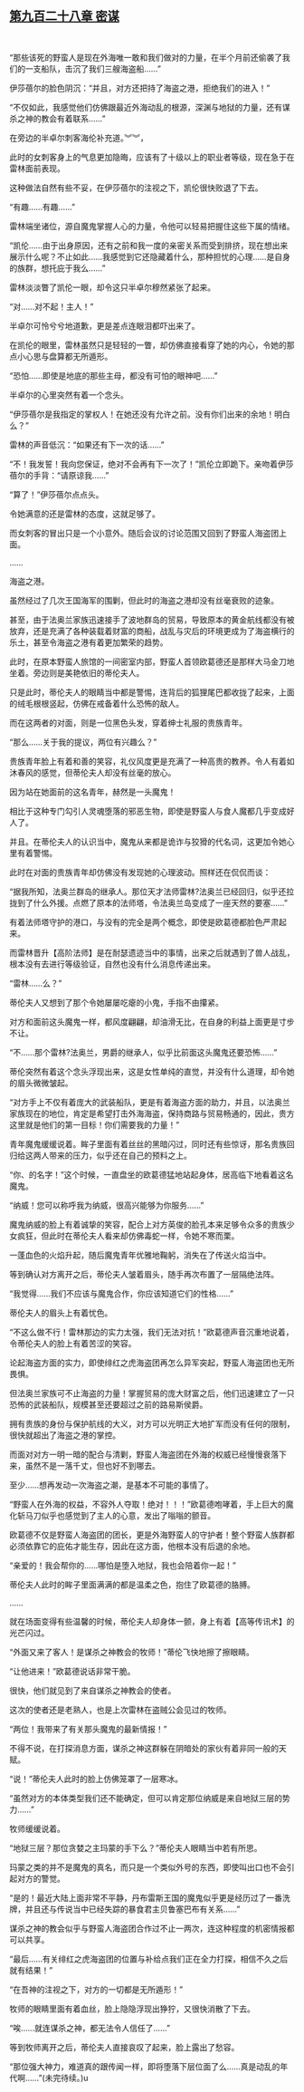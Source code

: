 ## [第九百二十八章 密谋](https://www.xxbiquge.com/11_11222/9030279.html)
﻿

  “那些该死的野蛮人是现在外海唯一敢和我们做对的力量，在半个月前还偷袭了我们的一支船队，击沉了我们三艘海盗船……”

  伊莎蓓尔的脸色阴沉：“并且，对方还把持了海盗之港，拒绝我们的进入！”

  “不仅如此，我感觉他们仿佛跟最近外海动乱的根源，深渊与地狱的力量，还有谋杀之神的教会有着联系……”

  在旁边的半卓尔刺客海伦补充道。︾︾，

  此时的女刺客身上的气息更加隐晦，应该有了十级以上的职业者等级，现在急于在雷林面前表现。

  这种做法自然有些不妥，在伊莎蓓尔的注视之下，凯伦很快败退了下去。

  “有趣……有趣……”

  雷林端坐诸位，源自魔鬼掌握人心的力量，令他可以轻易把握住这些下属的情绪。

  “凯伦……由于出身原因，还有之前和我一度的亲密关系而受到排挤，现在想出来展示什么呢？不止如此……我感觉到它还隐藏着什么，那种担忧的心理……是自身的族群，想托庇于我么……”

  雷林淡淡瞥了凯伦一眼，却令这只半卓尔穆然紧张了起来。

  “对……对不起！主人！”

  半卓尔可怜兮兮地道歉，更是差点连眼泪都吓出来了。

  在凯伦的眼里，雷林虽然只是轻轻的一瞥，却仿佛直接看穿了她的内心，令她的那点小心思与盘算都无所遁形。

  “恐怕……即使是地底的那些主母，都没有可怕的眼神吧……”

  半卓尔的心里突然有着一个念头。

  “伊莎蓓尔是我指定的掌权人！在她还没有允许之前。没有你们出来的余地！明白么？”

  雷林的声音低沉：“如果还有下一次的话……”

  “不！我发誓！我向您保证，绝对不会再有下一次了！”凯伦立即跪下。亲吻着伊莎蓓尔的手背：“请原谅我……”

  “算了！”伊莎蓓尔点点头。

  令她满意的还是雷林的态度，这就足够了。

  而女刺客的冒出只是一个小意外。随后会议的讨论范围又回到了野蛮人海盗团上面。

  ……

  海盗之港。

  虽然经过了几次王国海军的围剿，但此时的海盗之港却没有丝毫衰败的迹象。

  甚至，由于法奥兰家族迅速接手了波地群岛的贸易，导致原本的黄金航线都没有被放弃，还是充满了各种装载着财富的商船，战乱与灾后的环境更成为了海盗横行的乐土，甚至令海盗之港有着更加繁荣的趋势。

  此时，在原本野蛮人旅馆的一间密室内部，野蛮人首领欧葛德还是那样大马金刀地坐着。旁边则是美艳依旧的蒂伦夫人。

  只是此时，蒂伦夫人的眼睛当中都是警惕，连背后的狐狸尾巴都收拢了起来，上面的绒毛根根竖起，仿佛在戒备着什么恐怖的敌人。

  而在这两者的对面，则是一位黑色头发，穿着绅士礼服的贵族青年。

  “那么……关于我的提议，两位有兴趣么？”

  贵族青年脸上有着和善的笑容，礼仪风度更是充满了一种高贵的教养。令人有着如沐春风的感觉，但蒂伦夫人却没有丝毫的放心。

  因为站在她面前的这名青年，赫然是一头魔鬼！

  相比于这种专门勾引人灵魂堕落的邪恶生物，即使是野蛮人与食人魔都几乎变成好人了。

  并且。在蒂伦夫人的认识当中，魔鬼从来都是诡诈与狡猾的代名词，这更加令她心里有着警惕。

  此时在对面的贵族青年却仿佛没有发现她的心理波动。照样还在侃侃而谈：

  “据我所知，法奥兰群岛的继承人。那位天才法师雷林?法奥兰已经回归，似乎还拉拢到了什么外援。点燃了原本的法师塔，令法奥兰岛变成了一座天然的要塞……”

  有着法师塔守护的港口，与没有的完全是两个概念，即使是欧葛德都脸色严肃起来。

  而雷林晋升【高阶法师】是在耐瑟遗迹当中的事情，出来之后就遇到了兽人战乱，根本没有去进行等级验证，自然也没有什么消息传递出来。

  “雷林……么？”

  蒂伦夫人又想到了那个令她屡屡吃瘪的小鬼，手指不由攥紧。

  对方和面前这头魔鬼一样，都风度翩翩，却油滑无比，在自身的利益上面更是寸步不让。

  “不……那个雷林?法奥兰，男爵的继承人，似乎比前面这头魔鬼还要恐怖……”

  蒂伦突然有着这个念头浮现出来，这是女性单纯的直觉，并没有什么道理，却令她的眉头微微皱起。

  “对方手上不仅有着庞大的武装船队，更是有着海盗方面的助力，并且，以法奥兰家族现在的地位，肯定是希望打击外海海盗，保持商路与贸易畅通的，因此，贵方这里就是他们的第一目标！你们需要我的力量！”

  青年魔鬼缓缓说着。眸子里面有着丝丝的黑暗闪过，同时还有些惊讶，那名贵族回归给这两人带来的压力，似乎还在自己的预料之上。

  “你、的名字！”这个时候，一直盘坐的欧葛德猛地站起身体，居高临下地看着这名魔鬼。

  “纳威！您可以称呼我为纳威，很高兴能够为你服务……”

  魔鬼纳威的脸上有着诚挚的笑容，配合上对方英俊的脸孔本来足够令众多的贵族少女疯狂，但此时在蒂伦夫人看来却仿佛毒蛇一样，令她不寒而栗。

  一蓬血色的火焰升起，随后魔鬼青年优雅地鞠躬，消失在了传送火焰当中。

  等到确认对方离开之后，蒂伦夫人皱着眉头，随手再次布置了一层隔绝法阵。

  “我觉得……我们不应该与魔鬼合作，你应该知道它们的性格……”

  蒂伦夫人的眉头上有着忧色。

  “不这么做不行！雷林那边的实力太强，我们无法对抗！”欧葛德声音沉重地说着，令蒂伦夫人的脸上有着苦涩的笑容。

  论起海盗方面的实力，即使绯红之虎海盗团再怎么异军突起，野蛮人海盗团也无所畏惧。

  但法奥兰家族可不止海盗的力量！掌握贸易的庞大财富之后，他们迅速建立了一只恐怖的武装船队，规模甚至还要超过之前的路易斯侯爵。

  拥有贵族的身份与保护航线的大义，对方可以光明正大地扩军而没有任何的限制，很快就超出了海盗之港的掌控。

  而面对对方一明一暗的配合与清剿，野蛮人海盗团在外海的权威已经慢慢衰落下来，虽然不是一落千丈，但也好不到哪去。

  至少……想再发动一次海盗之潮，是基本不可能的事情了。

  “野蛮人在外海的权益，不容外人夺取！绝对！！！”欧葛德咆哮着，手上巨大的魔化斩马刀似乎也感觉到了主人的心意，发出了嗡嗡的颤音。

  欧葛德不仅是野蛮人海盗团的团长，更是外海野蛮人的守护者！整个野蛮人族群都必须依靠它的庇佑才能生存，因此在这方面，他根本没有后退的余地。

  “亲爱的！我会帮你的……哪怕是堕入地狱，我也会陪着你一起！”

  蒂伦夫人此时的眸子里面满满的都是温柔之色，抱住了欧葛德的胳膊。

  ……

  就在场面变得有些温馨的时候，蒂伦夫人却身体一颤，身上有着【高等传讯术】的光芒闪过。

  “外面又来了客人！是谋杀之神教会的牧师！”蒂伦飞快地擦了擦眼睛。

  “让他进来！”欧葛德说话非常干脆。

  很快，他们就见到了来自谋杀之神教会的使者。

  这次的使者还是老熟人，也是上次雷林在盗贼公会见过的牧师。

  “两位！我带来了有关那头魔鬼的最新情报！”

  不得不说，在打探消息方面，谋杀之神这群躲在阴暗处的家伙有着非同一般的天赋。

  “说！”蒂伦夫人此时的脸上仿佛笼罩了一层寒冰。

  “虽然对方的本体类型我们还不能确定，但可以肯定那位纳威是来自地狱三层的势力……”

  牧师缓缓说着。

  “地狱三层？那位贪婪之主玛蒙的手下么？”蒂伦夫人眼睛当中若有所思。

  玛蒙之类的并不是魔鬼的真名，而只是一个类似外号的东西，即使叫出口也不会引起对方的警觉。

  “是的！最近大陆上面非常不平静，丹布雷斯王国的魔鬼似乎更是经历过了一番洗牌，并且还与传说当中已经失踪的暴食君主贝鲁塞巴布有关系……”

  谋杀之神的教会似乎与野蛮人海盗团合作过不止一两次，连这种程度的机密情报都可以共享。

  “最后……有关绯红之虎海盗团的位置与补给点我们正在全力打探，相信不久之后就有结果！”

  “在吾神的注视之下，对方的一切都是无所遁形！”

  牧师的眼睛里面有着血丝，脸上隐隐浮现出狰狞，又很快消散了下去。

  “唉……就连谋杀之神，都无法令人信任了……”

  等到牧师离开之后，蒂伦夫人直接哀叹了起来，脸上露出了愁容。

  “那位强大神力，难道真的跟传闻一样，即将堕落下层位面了么……真是动乱的年代啊……”(未完待续。)u

  
